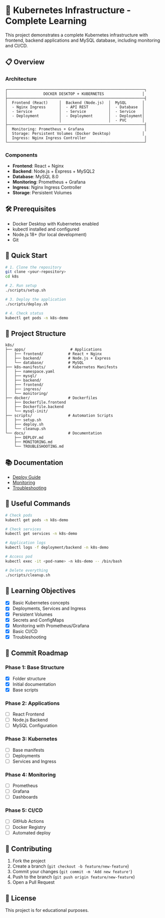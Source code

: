 # 🚀 Kubernetes Infrastructure - Complete Learning

This project demonstrates a complete Kubernetes infrastructure with frontend, backend applications and MySQL database, including monitoring and CI/CD.

## 📋 Overview

### Architecture
```
┌─────────────────────────────────────────────────────────────┐
│                DOCKER DESKTOP + KUBERNETES                 │
├─────────────────────────────────────────────────────────────┤
│  Frontend (React)     │  Backend (Node.js)  │  MySQL       │
│  - Nginx Ingress      │  - API REST         │  - Database  │
│  - Service            │  - Service          │  - Service   │
│  - Deployment         │  - Deployment       │  - Deployment│
│                       │                     │  - PVC       │
├─────────────────────────────────────────────────────────────┤
│  Monitoring: Prometheus + Grafana                           │
│  Storage: Persistent Volumes (Docker Desktop)              │
│  Ingress: Nginx Ingress Controller                          │
└─────────────────────────────────────────────────────────────┘
```

### Components
- **Frontend**: React + Nginx
- **Backend**: Node.js + Express + MySQL2
- **Database**: MySQL 8.0
- **Monitoring**: Prometheus + Grafana
- **Ingress**: Nginx Ingress Controller
- **Storage**: Persistent Volumes

## 🛠️ Prerequisites

- Docker Desktop with Kubernetes enabled
- kubectl installed and configured
- Node.js 18+ (for local development)
- Git

## 🚀 Quick Start

```bash
# 1. Clone the repository
git clone <your-repository>
cd k8s

# 2. Run setup
./scripts/setup.sh

# 3. Deploy the application
./scripts/deploy.sh

# 4. Check status
kubectl get pods -n k8s-demo
```

## 📁 Project Structure

```
k8s/
├── apps/                    # Applications
│   ├── frontend/           # React + Nginx
│   ├── backend/            # Node.js + Express
│   └── database/           # MySQL
├── k8s-manifests/          # Kubernetes Manifests
│   ├── namespace.yaml
│   ├── mysql/
│   ├── backend/
│   ├── frontend/
│   ├── ingress/
│   └── monitoring/
├── docker/                 # Dockerfiles
│   ├── Dockerfile.frontend
│   ├── Dockerfile.backend
│   └── mysql-init/
├── scripts/                # Automation Scripts
│   ├── setup.sh
│   ├── deploy.sh
│   └── cleanup.sh
└── docs/                   # Documentation
    ├── DEPLOY.md
    ├── MONITORING.md
    └── TROUBLESHOOTING.md
```

## 📚 Documentation

- [Deploy Guide](docs/DEPLOY.md)
- [Monitoring](docs/MONITORING.md)
- [Troubleshooting](docs/TROUBLESHOOTING.md)

## 🔧 Useful Commands

```bash
# Check pods
kubectl get pods -n k8s-demo

# Check services
kubectl get services -n k8s-demo

# Application logs
kubectl logs -f deployment/backend -n k8s-demo

# Access pod
kubectl exec -it <pod-name> -n k8s-demo -- /bin/bash

# Delete everything
./scripts/cleanup.sh
```

## 🎯 Learning Objectives

- [x] Basic Kubernetes concepts
- [x] Deployments, Services and Ingress
- [x] Persistent Volumes
- [x] Secrets and ConfigMaps
- [x] Monitoring with Prometheus/Grafana
- [x] Basic CI/CD
- [x] Troubleshooting

## 📝 Commit Roadmap

### Phase 1: Base Structure
- [x] Folder structure
- [x] Initial documentation
- [x] Base scripts

### Phase 2: Applications
- [ ] React Frontend
- [ ] Node.js Backend
- [ ] MySQL Configuration

### Phase 3: Kubernetes
- [ ] Base manifests
- [ ] Deployments
- [ ] Services and Ingress

### Phase 4: Monitoring
- [ ] Prometheus
- [ ] Grafana
- [ ] Dashboards

### Phase 5: CI/CD
- [ ] GitHub Actions
- [ ] Docker Registry
- [ ] Automated deploy

## 🤝 Contributing

1. Fork the project
2. Create a branch (`git checkout -b feature/new-feature`)
3. Commit your changes (`git commit -m 'Add new feature'`)
4. Push to the branch (`git push origin feature/new-feature`)
5. Open a Pull Request

## 📄 License

This project is for educational purposes.
